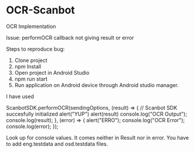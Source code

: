 # OCR-Scanbot
OCR Implementation 

Issue: performOCR callback not giving result or error

Steps to reproduce bug:
1. Clone project
2. npm Install
3. Open project in Android Studio
4. npm run start
5. Run application on Android device through Android studio manager.

I have used 

 ScanbotSDK.performOCR(sendingOptions, (result) => {
            // Scanbot SDK succesfully initialized
            alert("YUP")
            alert(result)
            console.log("OCR Output");
            console.log(result);
          }, (error) => {
            alert("ERRO");
            console.log("OCR Error");
            console.log(error);
          });
          
Look up for console values. It comes neither in Result nor in error. 
You have to add eng.testdata and osd.testdata files. 
          
